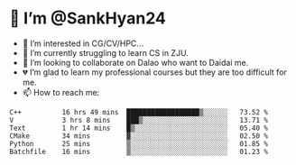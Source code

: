 # 👋 I’m @SankHyan24

- 👀 I’m interested in CG/CV/HPC...
- 🌱 I’m currently struggling to learn CS in ZJU.
- 💞️ I’m looking to collaborate on Dalao who want to Daidai me.
- 💔 I’m glad to learn my professional courses but they are too difficult for me.
- 📫 How to reach me:


<!---
SankHyan24/SankHyan24 is a ✨ special ✨ repository because its `README.md` (this file) appears on your GitHub profile.
You can click the Preview link to take a look at your changes.
--->
<!--START_SECTION:waka-->

```text
C++          16 hrs 49 mins  ██████████████████▒░░░░░░   73.52 %
V            3 hrs 8 mins    ███▒░░░░░░░░░░░░░░░░░░░░░   13.71 %
Text         1 hr 14 mins    █▒░░░░░░░░░░░░░░░░░░░░░░░   05.40 %
CMake        34 mins         ▓░░░░░░░░░░░░░░░░░░░░░░░░   02.50 %
Python       25 mins         ▒░░░░░░░░░░░░░░░░░░░░░░░░   01.85 %
Batchfile    16 mins         ▒░░░░░░░░░░░░░░░░░░░░░░░░   01.23 %
```

<!--END_SECTION:waka-->
